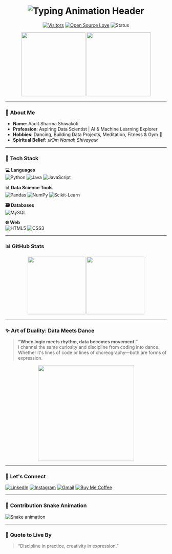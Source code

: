 
<h1 align="center">
  <img src="https://readme-typing-svg.demolab.com?font=Poppins&size=38&duration=4000&weight=600&color=6366F1&center=true&vCenter=true&width=1000&lines=Om+Namah+Shivaya+🕉;Hi,+I+am+Aadit+Sharma+Shiwakoti+%F0%9F%91%8B;Data+Scientist+%F0%9F%93%8A+%7C+ML+%F0%9F%A7%A0+%7C+AI+Explorer+%F0%9F%94%8E+%7C+Dancer+%F0%9F%92%83%EF%B8%8F;Transforming+Data+into+Intelligence+and+Art" alt="Typing Animation Header" />
</h1>

<div align="center">

[![Visitors](https://visitor-badge.laobi.icu/badge?page_id=aadit1011.aadit1011)](https://github.com/aadit1011)
[![Open Source Love](https://badges.frapsoft.com/os/v2/open-source.svg?v=103)](https://github.com/aadit1011)
![Status](https://img.shields.io/badge/Status-Innovating-8A2BE2?style=flat&logo=starship)

</div>

<div align="center">
  <img src="https://media.giphy.com/media/3oKIPEqDGUULpEU0aQ/giphy.gif" width="200"/>
  <img src="https://media.giphy.com/media/coxQHKASG60HrHtvkt/giphy.gif" width="200"/>
</div>

---

### 🚀 **About Me**
- **Name**: Aadit Sharma Shiwakoti
- **Profession**: Aspiring Data Scientist | AI & Machine Learning Explorer
- **Hobbies**: Dancing, Building Data Projects, Meditation, Fitness & Gym 💪
- **Spiritual Belief**: *🕉Om Namah Shivaya🕉*

---

### 🔧 **Tech Stack**

**💻 Languages**  
![Python](https://img.shields.io/badge/-Python-3776AB?style=for-the-badge&logo=python&logoColor=white)
![Java](https://img.shields.io/badge/-Java-007396?style=for-the-badge&logo=java&logoColor=white)
![JavaScript](https://img.shields.io/badge/-JavaScript-F7DF1E?style=for-the-badge&logo=javascript&logoColor=black)

**📊 Data Science Tools**  
![Pandas](https://img.shields.io/badge/-Pandas-150458?style=for-the-badge&logo=pandas&logoColor=white)
![NumPy](https://img.shields.io/badge/-NumPy-013243?style=for-the-badge&logo=numpy&logoColor=white)
![Scikit-Learn](https://img.shields.io/badge/-Scikit--Learn-F7931E?style=for-the-badge&logo=scikit-learn&logoColor=white)

**🗃️ Databases**  
![MySQL](https://img.shields.io/badge/-MySQL-4479A1?style=for-the-badge&logo=mysql&logoColor=white)

**🌐 Web**  
![HTML5](https://img.shields.io/badge/-HTML5-E34F26?style=for-the-badge&logo=html5&logoColor=white)
![CSS3](https://img.shields.io/badge/-CSS3-1572B6?style=for-the-badge&logo=css3&logoColor=white)

---

### 📊 **GitHub Stats**

<div align="center">
  <img height="180em" src="https://github-readme-stats.vercel.app/api?username=aadit1011&show_icons=true&theme=radical&count_private=true&include_all_commits=true"/>
  <img height="180em" src="https://github-readme-stats.vercel.app/api/top-langs/?username=aadit1011&layout=compact&theme=radical"/>
</div>

---

### ✨ **Art of Duality: Data Meets Dance**

> **“When logic meets rhythm, data becomes movement.”**  
> I channel the same curiosity and discipline from coding into dance. Whether it's lines of code or lines of choreography—both are forms of expression.

<div align="center">
  <img src="https://media.giphy.com/media/3o6Zt6ML6BklcajjsA/giphy.gif" width="300"/>
</div>

---

### 🌟 **Let's Connect**

[![LinkedIn](https://img.shields.io/badge/-LinkedIn-0A66C2?style=for-the-badge&logo=linkedin)](https://www.linkedin.com/in/aadit-sharma-a74463279)
[![Instagram](https://img.shields.io/badge/-Instagram-E4405F?style=for-the-badge&logo=instagram)](https://instagram.com/aaditsharma_shiwakoti)
[![Gmail](https://img.shields.io/badge/-Gmail-EA4335?style=for-the-badge&logo=gmail)](mailto:vardanshiwakoti123@gmail.com)
[![Buy Me Coffee](https://img.shields.io/badge/-Buy_Me_Coffee-FFDD00?style=for-the-badge&logo=buymeacoffee)](https://www.buymeacoffee.com/aaditsharma)

---

### 🐍 **Contribution Snake Animation**
![Snake animation](https://raw.githubusercontent.com/aadit1011/aadit1011/output/github-contribution-grid-snake.svg)

---

### 🧠 **Quote to Live By**
> “Discipline in practice, creativity in expression.”
